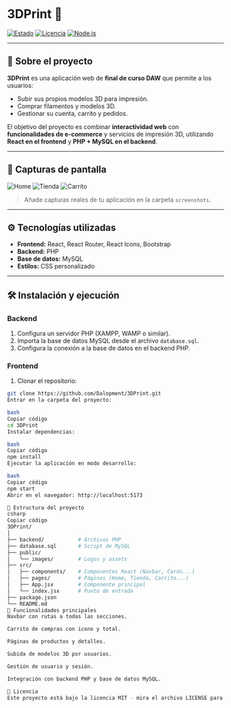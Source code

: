 # 3DPrint 🚀

[![Estado](https://img.shields.io/badge/Estado-En%20Desarrollo-yellow)](https://github.com/Dalopment/3DPrint.git)
[![Licencia](https://img.shields.io/badge/Licencia-MIT-blue)](LICENSE)
[![Node.js](https://img.shields.io/badge/Node.js-v18-green)](https://nodejs.org/)

---

## 📖 Sobre el proyecto

**3DPrint** es una aplicación web de **final de curso DAW** que permite a los usuarios:

- Subir sus propios modelos 3D para impresión.
- Comprar filamentos y modelos 3D.
- Gestionar su cuenta, carrito y pedidos.

El objetivo del proyecto es combinar **interactividad web** con **funcionalidades de e-commerce** y servicios de impresión 3D, utilizando **React en el frontend** y **PHP + MySQL en el backend**.

---

## 🎨 Capturas de pantalla

![Home](./screenshots/home.png)
![Tienda](./screenshots/tienda.png)
![Carrito](./screenshots/carrito.png)

> Añade capturas reales de tu aplicación en la carpeta `screenshots`.

---

## ⚙️ Tecnologías utilizadas

- **Frontend:** React, React Router, React Icons, Bootstrap
- **Backend:** PHP
- **Base de datos:** MySQL
- **Estilos:** CSS personalizado

---

## 🛠️ Instalación y ejecución

### Backend

1. Configura un servidor PHP (XAMPP, WAMP o similar).
2. Importa la base de datos MySQL desde el archivo `database.sql`.
3. Configura la conexión a la base de datos en el backend PHP.

### Frontend

1. Clonar el repositorio:

```bash
git clone https://github.com/Dalopment/3DPrint.git
Entrar en la carpeta del proyecto:

bash
Copiar código
cd 3DPrint
Instalar dependencias:

bash
Copiar código
npm install
Ejecutar la aplicación en modo desarrollo:

bash
Copiar código
npm start
Abrir en el navegador: http://localhost:5173

🧩 Estructura del proyecto
csharp
Copiar código
3DPrint/
│
├── backend/           # Archivos PHP
├── database.sql       # Script de MySQL
├── public/
│   └── images/        # Logos y assets
├── src/
│   ├── components/    # Componentes React (Navbar, Cards...)
│   ├── pages/         # Páginas (Home, Tienda, Carrito...)
│   ├── App.jsx        # Componente principal
│   └── index.jsx      # Punto de entrada
├── package.json
└── README.md
🚀 Funcionalidades principales
Navbar con rutas a todas las secciones.

Carrito de compras con icono y total.

Páginas de productos y detalles.

Subida de modelos 3D por usuarios.

Gestión de usuario y sesión.

Integración con backend PHP y base de datos MySQL.

📝 Licencia
Este proyecto está bajo la licencia MIT - mira el archivo LICENSE para más detalles.